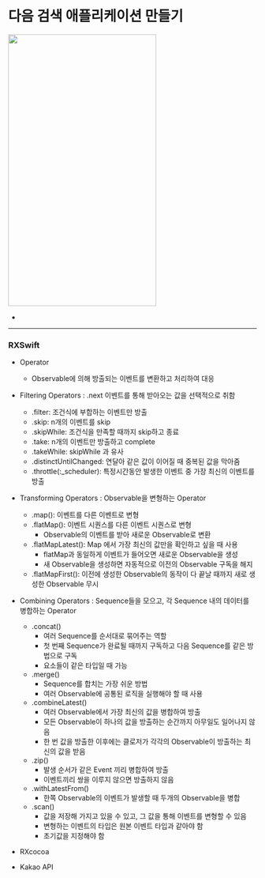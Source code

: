 다음 검색 애플리케이션 만들기
===========
<img src="https://user-images.githubusercontent.com/55949986/205566062-04802b86-fcc8-462f-9b6c-91bb96531c42.gif" width="300" height="550"/>

* 
---------------------------------------

### RXSwift 
* Operator 
  * Observable에 의해 방출되는 이벤트를 변환하고 처리하여 대응
  
* Filtering Operators : .next 이벤트를 통해 받아오는 값을 선택적으로 취함
    * .filter: 조건식에 부합하는 이벤트만 방출
    * .skip: n개의 이벤트를 skip
    * .skipWhile: 조건식을 만족할 때까지 skip하고 종료
    * .take: n개의 이벤트만 방출하고 complete
    * .takeWhile: skipWhile 과 유사
    * .distinctUntilChanged: 연달아 같은 값이 이어질 때 중복된 값을 막아줌
    * .throttle(:_scheduler): 특정시간동안 발생한 이벤트 중 가장 최신의 이벤트를 방출
  
* Transforming Operators : Observable을 변형하는 Operator
    * .map(): 이벤트를 다른 이벤트로 변형
    * .flatMap(): 이벤트 시퀀스를 다른 이벤트 시퀀스로 변형 
       * Observable의 이벤트를 받아 새로운 Observable로 변환
    * .flatMapLatest(): Map 에서 가장 최신의 값만을 확인하고 싶을 때 사용
       * flatMap과 동일하게 이벤트가 들어오면 새로운 Observable을 생성
       * 새 Observable을 생성하면 자동적으로 이전의 Observable 구독을 해지
    * .flatMapFirst(): 이전에 생성한 Observable의 동작이 다 끝날 때까지 새로 생성한 Observable 무시
    
* Combining Operators : Sequence들을 모으고, 각 Sequence 내의 데이터를 병합하는 Operator
    * .concat()
      * 여러 Sequence를 순서대로 묶어주는 역할
      * 첫 번째 Sequence가 완료될 때까지 구독하고 다음 Sequence를 같은 방법으로 구독
      * 요소들이 같은 타입일 때 가능
   * .merge()
      * Sequence를 합치는 가장 쉬운 방법
      * 여러 Observable에 공통된 로직을 실행해야 할 때 사용
   * .combineLatest()
      * 여러 Observable에서 가장 최신의 값을 병합하여 방출
      * 모든 Observable이 하나의 값을 방출하는 순간까지 아무일도 일어나지 않음
      * 한 번 값을 방출한 이후에는 클로저가 각각의 Observable이 방출하는 최신의 값을 받음
  * .zip()
      * 발생 순서가 같은 Event 끼리 병합하여 방출
      * 이벤트끼리 쌍을 이루지 않으면 방출하지 않음
  * .withLatestFrom()
      * 한쪽 Observable의 이벤트가 발생할 때 두개의 Observable을 병합
  * .scan()
      * 값을 저장해 가지고 있을 수 있고, 그 값을 통해 이벤트를 변형할 수 있음
      * 변형하는 이벤트의 타입은 원본 이벤트 타입과 같아야 함
      * 초기값을 지정해야 함
      
* RXcocoa
* Kakao API
